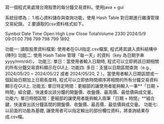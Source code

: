 寫一個程式來處理台灣股票的每分鐘交易資料。使用java + gui

系統目標為：
1.核心資料儲存與查詢功能，使用 Hash Table 對日期進行雜湊管理交易紀錄。
2.要讀取的csv資料格式如下。

Symbol Date Time Open High Low Close TotalVolume
2330
2024/5/9
09:01:00
798
799
798
799
1892

功能一: 讀取股票資料檔案: 使用者在GUI指定.csv檔案, 程式將其讀入資料結構中(陣列)
功能二: 使用 Hash Table 管理「每一天」的資料（key 為日期字串 yyyy/mm/dd）。
功能三: 單日：當使用者輸入日期時, 程式可以立即將該日期相關的所有分鐘交易資料顯示在GUI上.
功能四: 多日：支援以日期區間查詢（e.g., 2024/05/20 ~ 2024/05/22 或者 2024/05/20, 2 ）。當使用者輸入日期區間或一個起始日期加上日期長度時, 程式可以立即依時間順序將相關的所有分鐘交易資料顯示在GUI上.
功能五: 單日特定時間：更細部的讓使用者能夠輸入一筆**「日期 + 時間」組合鍵，快速查出該分鐘的開盤價、收盤價、最高價、最低價與成交量。
功能六: 單日時間區間：更細部的讓使用者能夠輸入兩筆「日期 + 時間」**組合鍵，快速查出該分鐘區間的開盤價、收盤價、最高價、最低價與成交量。
功能七: 以前面的功能為基礎, 讓使用者可以指定輸出的部份欄位資料，將查詢結果存成.csv檔。